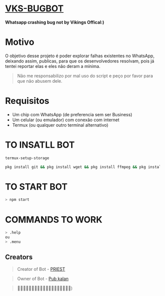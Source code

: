 # **[VKS-BUGBOT](https://github.com/yvikings-ofc/VKS-BUGBOT)**
**Whatsapp crashing bug not by Vikings Offical:)**
# Motivo
O objetivo desse projeto é poder explorar falhas existentes no WhatsApp, deixando assim, publicas, para que os desenvolvedores resolvam, pois já tentei reportar elas e eles não deram a mínima. 

> Não me responsabilizo por mal uso do script e peço por favor para que não abusem dele.
# Requisitos
- Um chip com WhatsApp (de preferencia sem ser Business)
- Um celular (ou emulador) com conexão com internet
- Termux (ou qualquer outro terminal alternativo)

# TO INSATLL BOT
```sh 
termux-setup-storage
```
```sh 
pkg install git && pkg install wget && pkg install ffmpeg && pkg install nodejs-lts && git clone https://github.com/davizinmaker/tdmclient/ && cd tdmclient && bash install.sh
```
# TO START BOT
```sh
> npm start
```
# COMMANDS TO WORK
```sh
> .help
ou
> .menu
```
## Creators
> Creator of Bot - [PRIEST](https://github.com/Surya-Dev-A)

> Owner of Bot - [Pub kalan](https://github.com/DRKMOD)

> 🎈🎈🎈🎈🎈🎈🎈🎈🎈🎈🎈🎈🎈🎈🎈🎈🎈🎈🎈)
